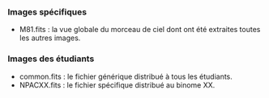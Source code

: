 ### Images spécifiques

* M81.fits : la vue globale du morceau de ciel dont ont été extraites toutes les autres images.

### Images des étudiants

* common.fits : le fichier générique distribué à tous les étudiants.
* NPACXX.fits : le fichier spécifique distribué au binome XX.

